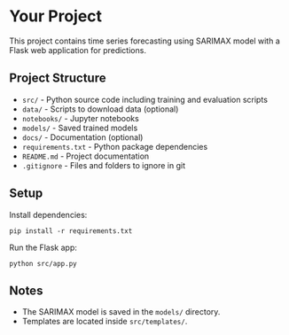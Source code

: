 # Your Project

This project contains time series forecasting using SARIMAX model with a Flask web application for predictions.

## Project Structure

- `src/` - Python source code including training and evaluation scripts
- `data/` - Scripts to download data (optional)
- `notebooks/` - Jupyter notebooks
- `models/` - Saved trained models
- `docs/` - Documentation (optional)
- `requirements.txt` - Python package dependencies
- `README.md` - Project documentation
- `.gitignore` - Files and folders to ignore in git

## Setup

Install dependencies:

```
pip install -r requirements.txt
```

Run the Flask app:

```
python src/app.py
```

## Notes

- The SARIMAX model is saved in the `models/` directory.
- Templates are located inside `src/templates/`.
